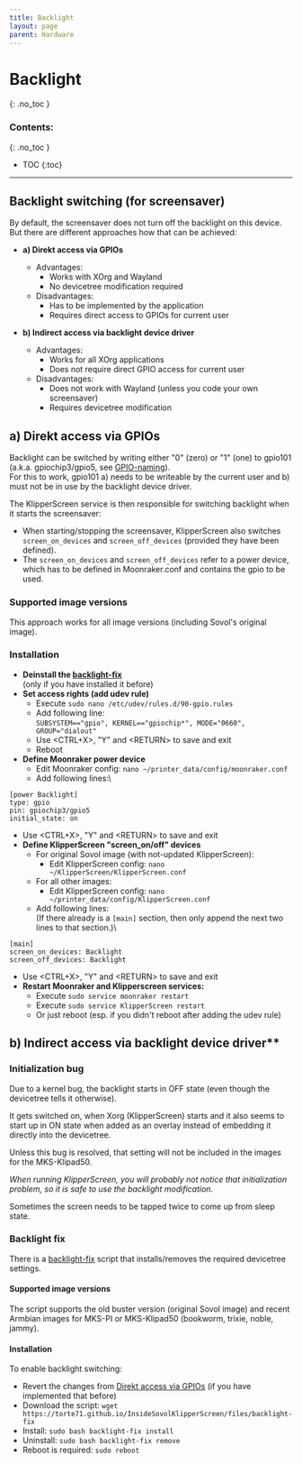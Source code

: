 ```yaml
---
title: Backlight
layout: page
parent: Hardware
---
```

# Backlight
{: .no_toc }
### Contents:
{: .no_toc }
- TOC
{:toc}
----

## Backlight switching (for screensaver)

By default, the screensaver does not turn off the backlight on this device.
But there are different approaches how that can be achieved:

- **a) Direkt access via GPIOs**
  - Advantages:
    - Works with XOrg and Wayland
    - No devicetree modification required
  - Disadvantages:
    - Has to be implemented by the application
    - Requires direct access to GPIOs for current user

- **b) Indirect access via backlight device driver**
  - Advantages:
    - Works for all XOrg applications
    - Does not require direct GPIO access for current user
  - Disadvantages:
    - Does not work with Wayland (unless you code your own screensaver)
    - Requires devicetree modification

## a) Direkt access via GPIOs

Backlight can be switched by writing either "0" (zero) or "1" (one) to gpio101 (a.k.a. gpiochip3/gpio5, see [GPIO-naming](gpio_naming.html)).\
For this to work, gpio101 a) needs to be writeable by the current user and b) must not be in use by the backlight device driver.

The KlipperScreen service is then responsible for switching backlight when it starts the screensaver:
- When starting/stopping the screensaver, KlipperScreen also switches `screen_on_devices` and `screen_off_devices` (provided they have been defined).
- The `screen_on_devices` and `screen_off_devices` refer to a power device, which has to be defined in Moonraker.conf and contains the gpio to be used.

### Supported image versions

This approach works for all image versions (including Sovol's original image).

### Installation

- **Deinstall the [backlight-fix](#backlight-fix)**\
  (only if you have installed it before)
- **Set access rights (add udev rule)**
  - Execute `sudo nano /etc/udev/rules.d/90-gpio.rules`
  - Add following line:\
    `SUBSYSTEM=="gpio", KERNEL=="gpiochip*", MODE="0660", GROUP="dialout"`
  - Use \<CTRL+X\>, "Y" and \<RETURN\> to save and exit
  - Reboot
- **Define Moonraker power device**
  - Edit Moonraker config: `nano ~/printer_data/config/moonraker.conf`
  - Add following lines:\
```
[power Backlight]
type: gpio
pin: gpiochip3/gpio5
initial_state: on
```
  - Use \<CTRL+X\>, "Y" and \<RETURN\> to save and exit
- **Define KlipperScreen "screen_on/off" devices**
  - For original Sovol image (with not-updated KlipperScreen):
    - Edit KlipperScreen config: `nano ~/KlipperScreen/KlipperScreen.conf`
  - For all other images:
    - Edit KlipperScreen config: `nano ~/printer_data/config/KlipperScreen.conf`
  - Add following lines:\
    (If there already is a `[main]` section, then only append the next two lines to that section.)\
```
[main]
screen_on_devices: Backlight
screen_off_devices: Backlight
```
  - Use \<CTRL+X\>, "Y" and \<RETURN\> to save and exit
- **Restart Moonraker and Klipperscreen services:**
  - Execute `sudo service moonraker restart`
  - Execute `sudo service KlipperScreen restart`
  - Or just reboot (esp. if you didn't reboot after adding the udev rule)

## b) Indirect access via backlight device driver**

### Initialization bug

Due to a kernel bug, the backlight starts in OFF state (even though the devicetree tells it otherwise).

It gets switched on, when Xorg (KlipperScreen) starts and it also seems to start up in ON state when added as an overlay instead of embedding it directly into the devicetree.

Unless this bug is resolved, that setting will not be included in the images for the MKS-Klipad50.

*When running KlipperScreen, you will probably not notice that initialization problem, so it is safe to use the backlight modification.*

Sometimes the screen needs to be tapped twice to come up from sleep state.

### Backlight fix

There is a [backlight-fix](files/backlight-fix) script that installs/removes the required devicetree settings.

#### Supported image versions

The script supports the old buster version (original Sovol image)
and recent Armbian images for MKS-PI or MKS-Klipad50 (bookworm, trixie, noble, jammy).

#### Installation

To enable backlight switching:
- Revert the changes from [Direkt access via GPIOs](#a-direkt-access-via-gpios) (if you have implemented that before)
- Download the script: `wget https://torte71.github.io/InsideSovolKlipperScreen/files/backlight-fix`
- Install: `sudo bash backlight-fix install`
- Uninstall:  `sudo bash backlight-fix remove`
- Reboot is required: `sudo reboot`

